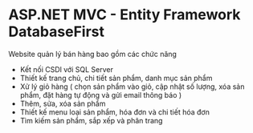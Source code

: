 # ASP.NET MVC - Entity Framework DatabaseFirst
Website quản lý bán hàng bao gồm các chức năng
  - Kết nối CSDl với SQL Server
  - Thiết kế trang chủ, chi tiết sản phẩm, danh mục sản phẩm
  - Xử lý giỏ hàng ( chọn sản phẩm vào giỏ, cập nhật số lượng, xóa sản phẩm, đặt hàng tự động và gửi email thông báo ) 
  - Thêm, sửa, xóa sản phẩm
  - Thiết kế menu loại sản phẩm, hóa đơn và chi tiết hóa đơn 
  - Tìm kiếm sản phẩm, sắp xếp và phân trang 
  

